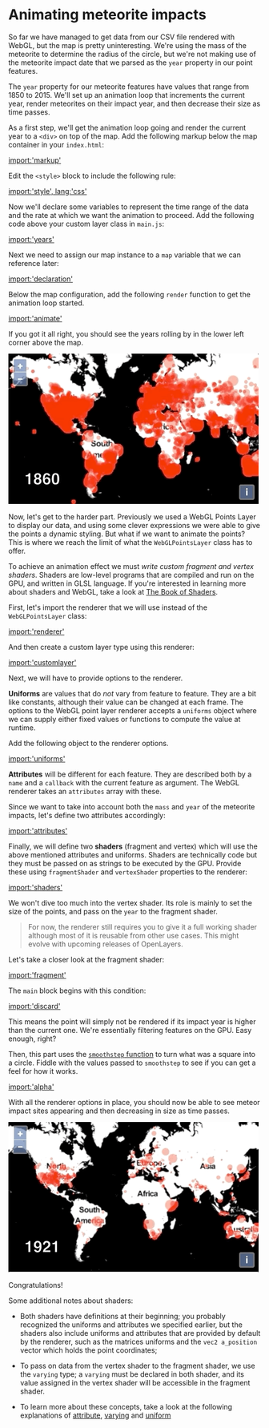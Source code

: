 # Animating meteorite impacts

So far we have managed to get data from our CSV file rendered with WebGL, but the map is pretty uninteresting.  We're using the mass of the meteorite to determine the radius of the circle, but we're not making use of the meteorite impact date that we parsed as the `year` property in our point features.

The `year` property for our meteorite features have values that range from 1850 to 2015.  We'll set up an animation loop that increments the current year, render meteorites on their impact year, and then decrease their size as time passes.

As a first step, we'll get the animation loop going and render the current year to a `<div>` on top of the map.  Add the following markup below the map container in your `index.html`:

[import:'markup'](../../../src/en/examples/webgl/animated.html)

Edit the `<style>` block to include the following rule:

[import:'style', lang:'css'](../../../src/en/examples/webgl/animated.html)

Now we'll declare some variables to represent the time range of the data and the rate at which we want the animation to proceed.  Add the following code above your custom layer class in `main.js`:

[import:'years'](../../../src/en/examples/webgl/animated.js)

Next we need to assign our map instance to a `map` variable that we can reference later:

[import:'declaration'](../../../src/en/examples/webgl/animated.js)

Below the map configuration, add the following `render` function to get the animation loop started.

[import:'animate'](../../../src/en/examples/webgl/animated.js)

If you got it all right, you should see the years rolling by in the lower left corner above the map.

![Through the years](years.gif)

Now, let's get to the harder part. Previously we used a WebGL Points Layer to display our data, and using some clever expressions we were able to give the points a dynamic styling. But what if we want to animate the points? This is where we reach the limit of what the `WebGLPointsLayer` class has to offer.

To achieve an animation effect we must *write custom fragment and vertex shaders*. Shaders are low-level programs that are compiled and run on the GPU, and written in GLSL language. If you're interested in learning more about shaders and WebGL, take a look at [The Book of Shaders](https://thebookofshaders.com/).

First, let's import the renderer that we will use instead of the `WebGLPointsLayer` class:

[import:'renderer'](../../../src/en/examples/webgl/animated.js)

And then create a custom layer type using this renderer:

[import:'customlayer'](../../../src/en/examples/webgl/animated.js)

Next, we will have to provide options to the renderer.

**Uniforms** are values that do *not* vary from feature to feature. They are a bit like constants, although their value can be changed at each frame. The options to the WebGL point layer renderer accepts a `uniforms` object where we can supply either fixed values or functions to compute the value at runtime.

Add the following object to the renderer options.

[import:'uniforms'](../../../src/en/examples/webgl/animated.js)

**Attributes** will be different for each feature. They are described both by a `name` and a `callback` with the current feature as argument. The WebGL renderer takes an `attributes` array with these.

Since we want to take into account both the `mass` and `year` of the meteorite impacts, let's define two attributes accordingly: 

[import:'attributes'](../../../src/en/examples/webgl/animated.js)

Finally, we will define two **shaders** (fragment and vertex) which will use the above mentioned attributes and uniforms. Shaders are technically code but they must be passed on as strings to be executed by the GPU. Provide these using `fragmentShader` and `vertexShader` properties to the renderer:

[import:'shaders'](../../../src/en/examples/webgl/animated.js)

We won't dive too much into the vertex shader. Its role is mainly to set the size of the points, and pass on the `year` to the fragment shader.

> For now, the renderer still requires you to give it a full working shader although most of it is reusable from other use cases. This might evolve with upcoming releases of OpenLayers.

Let's take a closer look at the fragment shader:

[import:'fragment'](../../../src/en/examples/webgl/animated.js)

The `main` block begins with this condition:

[import:'discard'](../../../src/en/examples/webgl/animated.js)

This means the point will simply not be rendered if its impact year is higher than the current one. We're essentially filtering features on the GPU. Easy enough, right?

Then, this part uses the [`smoothstep` function](https://thebookofshaders.com/glossary/?search=smoothstep) to turn what was a square into a circle. Fiddle with the values passed to `smoothstep` to see if you can get a feel for how it works.

[import:'alpha'](../../../src/en/examples/webgl/animated.js)

With all the renderer options in place, you should now be able to see meteor impact sites appearing and then decreasing in size as time passes.

![Meteor shower](shower.gif)

Congratulations!

Some additional notes about shaders:

* Both shaders have definitions at their beginning; you probably recognized the uniforms and attributes we specified earlier, but the shaders also include uniforms and attributes that are provided by default by the renderer, such as the matrices uniforms and the `vec2 a_position` vector which holds the point coordinates;

* To pass on data from the vertex shader to the fragment shader, we use the `varying` type; a `varying` must be declared in both shader, and its value assigned in the vertex shader will be accessible in the fragment shader.

* To learn more about these concepts, take a look at the following explanations of [attribute](https://thebookofshaders.com/glossary/?search=attribute), [varying](https://thebookofshaders.com/glossary/?search=varying) and [uniform](https://thebookofshaders.com/glossary/?search=uniform)
